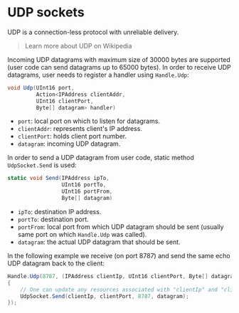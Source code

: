 # UDP sockets

UDP is a connection-less protocol with unreliable delivery.

> Learn more about UDP on Wikipedia

Incoming UDP datagrams with maximum size of 30000 bytes are supported \(user code can send datagrams up to 65000 bytes\). In order to receive UDP datagrams, user needs to register a handler using `Handle.Udp`:

```csharp
void Udp(UInt16 port,
         Action<IPAddress clientAddr,
         UInt16 clientPort,
         Byte[] datagram> handler)
```

* `port`: local port on which to listen for datagrams.
* `clientAddr`: represents client's IP address.
* `clientPort`: holds client port number.
* `datagram`: incoming UDP datagram.

In order to send a UDP datagram from user code, static method `UdpSocket.Send` is used:

```csharp
static void Send(IPAddress ipTo,
                 UInt16 portTo,
                 UInt16 portFrom,
                 Byte[] datagram)
```

* `ipTo`: destination IP address.
* `portTo`: destination port.
* `portFrom`: local port from which UDP datagram should be sent \(usually same port on which `Handle.Udp` was called\).
* `datagram`: the actual UDP datagram that should be sent.

In the following example we receive \(on port 8787\) and send the same echo UDP datagram back to the client:

```csharp
Handle.Udp(8787, (IPAddress clientIp, UInt16 clientPort, Byte[] datagram) =>
{    
    // One can update any resources associated with "clientIp" and "clientPort".
    UdpSocket.Send(clientIp, clientPort, 8787, datagram);
});
```

